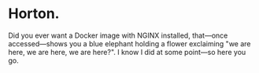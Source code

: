 # Horton.

Did you ever want a Docker image with NGINX installed, that&mdash;once accessed&mdash;shows you a blue elephant holding a flower exclaiming "we are here, we are here, we are here?". I know I did at some point&mdash;so here you go. 
